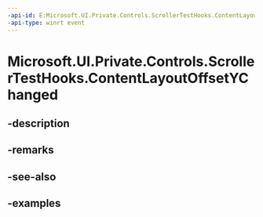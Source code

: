 ```yaml
---
-api-id: E:Microsoft.UI.Private.Controls.ScrollerTestHooks.ContentLayoutOffsetYChanged
-api-type: winrt event
---
```


# Microsoft.UI.Private.Controls.ScrollerTestHooks.ContentLayoutOffsetYChanged

<!--
public static event Windows.Foundation.TypedEventHandler<Microsoft.UI.Xaml.Controls.Primitives.Scroller,object> ContentLayoutOffsetYChanged;
-->


## -description

## -remarks

## -see-also

## -examples


